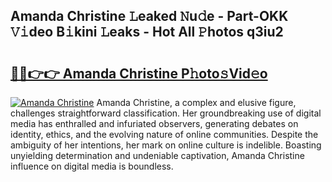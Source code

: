 ## Amanda Christine 𝙻eaked 𝙽u𝚍e - Part-OKK 𝚅𝚒deo B𝚒kini 𝙻eaks - Hot All 𝙿hotos q3iu2

# <h2><a href="http://ld6s4a.urlbe.top/?page=Amanda+Christine">🔗🔗👉👉 Amanda Christine P𝚑oto𝚜Vid𝚎o</a></h2>

[![Amanda Christine](https://i.imgur.com/eBuTRDB.gif)](http://ld6s4a.urlbe.top/?page=Amanda+Christine)
Amanda Christine, a complex and elusive figure, challenges straightforward classification. Her groundbreaking use of digital media has enthralled and infuriated observers, generating debates on identity, ethics, and the evolving nature of online communities. Despite the ambiguity of her intentions, her mark on online culture is indelible. Boasting unyielding determination and undeniable captivation, Amanda Christine influence on digital media is boundless.

